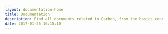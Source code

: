 ```yaml
---
layout: documentation-home
title: Documentation
description: Find all documents related to Carbon, from the basics concepts of Linked Data to the GUI.
date: 2017-01-25 16:15:10
---
```




